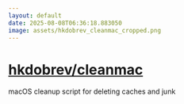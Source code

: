 ```yaml
---
layout: default
date: 2025-08-08T06:36:18.883050
image: assets/hkdobrev_cleanmac_cropped.png
---
```


# [hkdobrev/cleanmac](https://github.com/hkdobrev/cleanmac)

macOS cleanup script for deleting caches and junk
